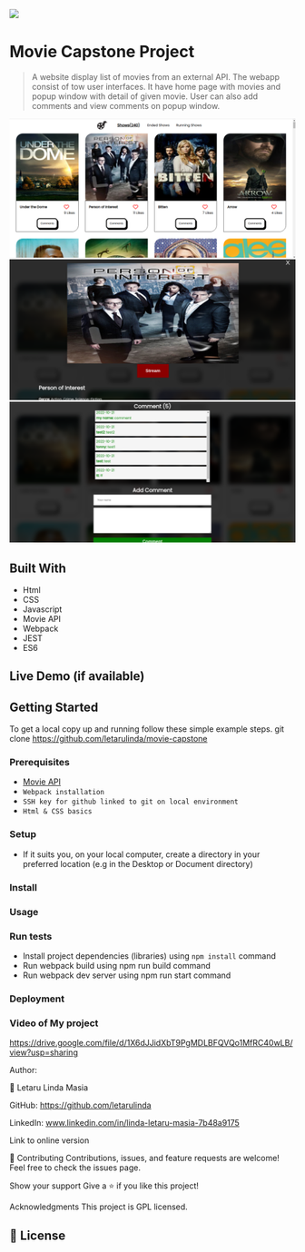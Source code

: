 ![](https://img.shields.io/badge/Microverse-blueviolet)

# Movie Capstone Project

> A website display list of movies from an external API. The webapp consist of tow user interfaces. It have home page with movies and popup window with detail of given movie. User can also add comments and view comments on popup window.

![](./src/assets/images/movie.png)
![](./src/assets/images/movie0.png)
![](./src/assets/images/movie1.png)

## Built With

- Html
- CSS
- Javascript
- Movie API
- Webpack
- JEST
- ES6

## Live Demo (if available)


## Getting Started

To get a local copy up and running follow these simple example steps.
git clone https://github.com/letarulinda/movie-capstone

### Prerequisites

- [Movie API](https://api.tvmaze.com/shows)
- `Webpack installation`
- `SSH key for github linked to git on local environment`
- `Html & CSS basics`

### Setup

- If it suits you, on your local computer, create a directory in your preferred location (e.g in the Desktop or Document directory)

### Install

### Usage

### Run tests

- Install project dependencies (libraries) using `npm install` command
- Run webpack build using npm run build command
- Run webpack dev server using npm run start command

### Deployment

### Video of My project
https://drive.google.com/file/d/1X6dJJidXbT9PgMDLBFQVQo1MfRC40wLB/view?usp=sharing

Author:

👤 Letaru Linda Masia

GitHub: https://github.com/letarulinda

LinkedIn: www.linkedin.com/in/linda-letaru-masia-7b48a9175

Link to online version

🤝 Contributing
Contributions, issues, and feature requests are welcome! Feel free to check the issues page.

Show your support
Give a ⭐️ if you like this project!

Acknowledgments
This project is GPL licensed.
## 📝 License

